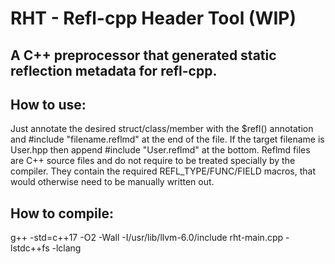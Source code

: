 # RHT - Refl-cpp Header Tool (WIP)
## A C++ preprocessor that generated static reflection metadata for refl-cpp.

## How to use:
Just annotate the desired struct/class/member with the $refl() annotation and #include "filename.reflmd" at the end of the file.
If the target filename is User.hpp then append #include "User.reflmd" at the bottom. Reflmd files are C++ source files and do not require to be treated specially by the compiler. They contain the required REFL_TYPE/FUNC/FIELD macros, that would otherwise need to be manually written out.

## How to compile: 
g++ -std=c++17 -O2 -Wall -I/usr/lib/llvm-6.0/include rht-main.cpp -lstdc++fs -lclang
